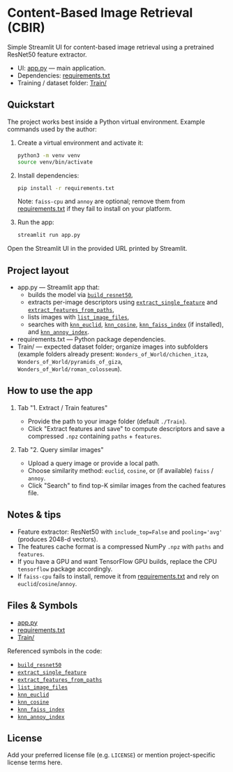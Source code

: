 # Content-Based Image Retrieval (CBIR)

Simple Streamlit UI for content-based image retrieval using a pretrained ResNet50 feature extractor.

- UI: [app.py](app.py) — main application.
- Dependencies: [requirements.txt](requirements.txt)
- Training / dataset folder: [Train/](Train)

## Quickstart

The project works best inside a Python virtual environment. Example commands used by the author:

1. Create a virtual environment and activate it:
   ```sh
   python3 -m venv venv
   source venv/bin/activate
   ```

2. Install dependencies:
   ```sh
   pip install -r requirements.txt
   ```
   Note: `faiss-cpu` and `annoy` are optional; remove them from [requirements.txt](requirements.txt) if they fail to install on your platform.

3. Run the app:
   ```sh
   streamlit run app.py
   ```

Open the Streamlit UI in the provided URL printed by Streamlit.

## Project layout

- app.py — Streamlit app that:
  - builds the model via [`build_resnet50`](app.py),
  - extracts per-image descriptors using [`extract_single_feature`](app.py) and [`extract_features_from_paths`](app.py),
  - lists images with [`list_image_files`](app.py),
  - searches with [`knn_euclid`](app.py), [`knn_cosine`](app.py), [`knn_faiss_index`](app.py) (if installed), and [`knn_annoy_index`](app.py).
- requirements.txt — Python package dependencies.
- Train/ — expected dataset folder; organize images into subfolders (example folders already present: `Wonders_of_World/chichen_itza`, `Wonders_of_World/pyramids_of_giza`, `Wonders_of_World/roman_colosseum`).

## How to use the app

1. Tab "1. Extract / Train features"
   - Provide the path to your image folder (default `./Train`).
   - Click "Extract features and save" to compute descriptors and save a compressed `.npz` containing `paths` + `features`.

2. Tab "2. Query similar images"
   - Upload a query image or provide a local path.
   - Choose similarity method: `euclid`, `cosine`, or (if available) `faiss` / `annoy`.
   - Click "Search" to find top-K similar images from the cached features file.

## Notes & tips

- Feature extractor: ResNet50 with `include_top=False` and `pooling='avg'` (produces 2048-d vectors).
- The features cache format is a compressed NumPy `.npz` with `paths` and `features`.
- If you have a GPU and want TensorFlow GPU builds, replace the CPU `tensorflow` package accordingly.
- If `faiss-cpu` fails to install, remove it from [requirements.txt](requirements.txt) and rely on `euclid`/`cosine`/`annoy`.

## Files & Symbols

- [app.py](app.py)
- [requirements.txt](requirements.txt)
- [Train/](Train)

Referenced symbols in the code:
- [`build_resnet50`](app.py)
- [`extract_single_feature`](app.py)
- [`extract_features_from_paths`](app.py)
- [`list_image_files`](app.py)
- [`knn_euclid`](app.py)
- [`knn_cosine`](app.py)
- [`knn_faiss_index`](app.py)
- [`knn_annoy_index`](app.py)

## License

Add your preferred license file (e.g. `LICENSE`) or mention project-specific license terms here.